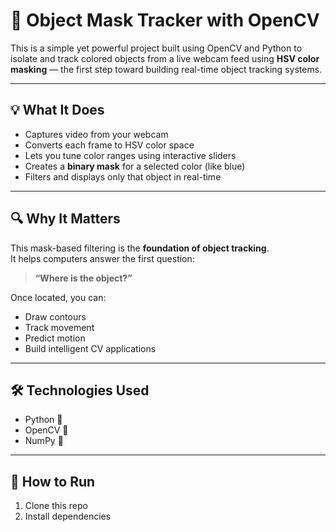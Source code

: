 # 🎯 Object Mask Tracker with OpenCV

This is a simple yet powerful project built using OpenCV and Python to isolate and track colored objects from a live webcam feed using **HSV color masking** — the first step toward building real-time object tracking systems.

---

## 💡 What It Does

- Captures video from your webcam  
- Converts each frame to HSV color space  
- Lets you tune color ranges using interactive sliders  
- Creates a **binary mask** for a selected color (like blue)  
- Filters and displays only that object in real-time

---

## 🔍 Why It Matters

This mask-based filtering is the **foundation of object tracking**.  
It helps computers answer the first question:
> **“Where is the object?”**

Once located, you can:
- Draw contours
- Track movement
- Predict motion
- Build intelligent CV applications

---

## 🛠️ Technologies Used

- Python 🐍  
- OpenCV 🎥  
- NumPy 🧮  

---

## 🚀 How to Run

1. Clone this repo  
2. Install dependencies  
